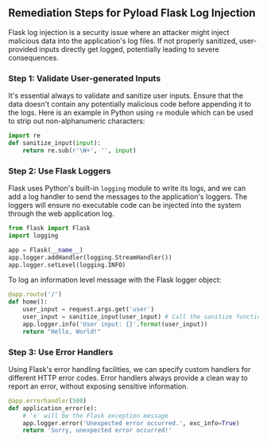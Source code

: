 

## Remediation Steps for Pyload Flask Log Injection

Flask log injection is a security issue where an attacker might inject malicious data into the application's log files. If not properly sanitized, user-provided inputs directly get logged, potentially leading to severe consequences.

### Step 1: Validate User-generated Inputs
It's essential always to validate and sanitize user inputs. Ensure that the data doesn't contain any potentially malicious code before appending it to the logs.
Here is an example in Python using `re` module which can be used to strip out non-alphanumeric characters:

```python
import re
def sanitize_input(input):
    return re.sub(r'\W+', '', input)
```

### Step 2: Use Flask Loggers 

Flask uses Python's built-in `logging` module to write its logs, and we can add a log handler to send the messages to the application's loggers.
The loggers will ensure no executable code can be injected into the system through the web application log.

```python
from flask import Flask
import logging

app = Flask(__name__)
app.logger.addHandler(logging.StreamHandler())
app.logger.setLevel(logging.INFO)
```
To log an information level message with the Flask logger object:

```python
@app.route('/')
def home():
    user_input = request.args.get('user')
    user_input = sanitize_input(user_input) # Call the sanitize function
    app.logger.info('User input: {}'.format(user_input))
    return "Hello, World!"
```

### Step 3: Use Error Handlers

Using Flask's error handling facilities, we can specify custom handlers for different HTTP error codes. Error handlers always provide a clean way to report an error, without exposing sensitive information.

```python
@app.errorhandler(500)
def application_error(e):
    # 'e' will be the Flask exception message
    app.logger.error('Unexpected error occurred.', exc_info=True) 
    return 'Sorry, unexpected error occurred!'
```